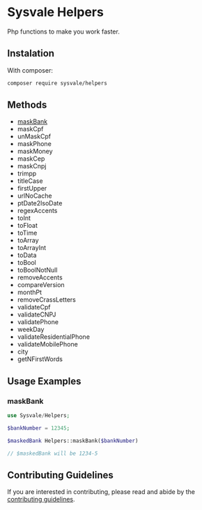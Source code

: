 # Sysvale Helpers

Php functions to make you work faster.

## Instalation

With composer:

```bash
composer require sysvale/helpers
```

## Methods

 * [maskBank](#maskBank)
 * maskCpf
 * unMaskCpf
 * maskPhone
 * maskMoney
 * maskCep
 * maskCnpj
 * trimpp
 * titleCase
 * firstUpper
 * urlNoCache
 * ptDate2IsoDate
 * regexAccents
 * toInt
 * toFloat
 * toTime
 * toArray
 * toArrayInt
 * toData
 * toBool
 * toBoolNotNull
 * removeAccents
 * compareVersion
 * monthPt
 * removeCrassLetters
 * validateCpf
 * validateCNPJ
 * validatePhone
 * weekDay
 * validateResidentialPhone
 * validateMobilePhone
 * city
 * getNFirstWords


## Usage Examples

### maskBank
```php
use Sysvale/Helpers;

$bankNumber = 12345;

$maskedBank Helpers::maskBank($bankNumber)

// $maskedBank will be 1234-5
```

## Contributing Guidelines
If you are interested in contributing, please read and abide by the [contributing guidelines](CONTRIBUTING.md).